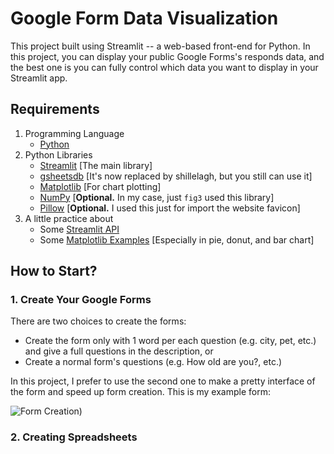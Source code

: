 # **Google Form Data Visualization**
This project built using Streamlit -- a web-based front-end for Python. In this project, you can display your public Google Forms's responds data, and the best one is you can fully control which data you want to display in your Streamlit app.

## **Requirements**
1. Programming Language
   - [Python](https://www.python.org)
2. Python Libraries
   - [Streamlit](https://streamlit.io) [The main library]
   - [gsheetsdb](https://github.com/betodealmeida/gsheets-db-api) [It's now replaced by shillelagh, but you still can use it]
   - [Matplotlib](https://matplotlib.org) [For chart plotting]
   - [NumPy](https://numpy.org) [**Optional.** In my case, just `fig3` used this library]
   - [Pillow](https://pillow.readthedocs.io) [**Optional.** I used this just for import the website favicon]
3. A little practice about
   - Some [Streamlit API](https://docs.streamlit.io/library/api-reference)
   - Some [Matplotlib Examples](https://matplotlib.org/stable/gallery/index.html) [Especially in pie, donut, and bar chart]

## **How to Start?**
### **1. Create Your Google Forms**
There are two choices to create the forms:
- Create the form only with 1 word per each question (e.g. city, pet, etc.) and give a full questions in the description, or
- Create a normal form's questions (e.g. How old are you?, etc.)

In this project, I prefer to use the second one to make a pretty interface of the form and speed up form creation. This is my example form:

![Form Creation](/../assets/form_creation.jpg))

### **2. Creating Spreadsheets**

